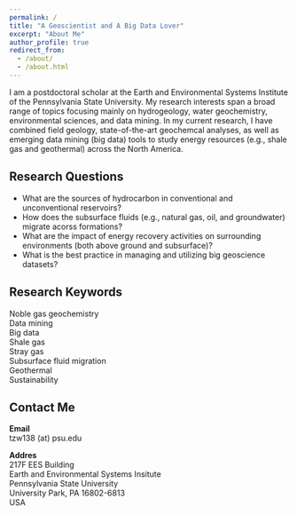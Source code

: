 ```yaml
---
permalink: /
title: "A Geoscientist and A Big Data Lover"
excerpt: "About Me"
author_profile: true
redirect_from:
  - /about/
  - /about.html
---
```


I am a postdoctoral scholar at the Earth and Environmental Systems Institute of the Pennsylvania State University. My research interests span a broad range of topics focusing mainly on hydrogeology, water geochemistry, environmental sciences, and data mining. In my current research, I have combined field geology, state-of-the-art geochemcal analyses, as well as emerging data mining (big data) tools to study energy resources (e.g., shale gas and geothermal) across the North America.

## Research Questions

* What are the sources of hydrocarbon in conventional and unconventional reservoirs?
* How does the subsurface fluids (e.g., natural gas, oil, and groundwater) migrate acorss formations?
* What are the impact of energy recovery activities on surrounding environments (both above ground and subsurface)?
* What is the best practice in managing and utilizing big geoscience datasets?

## Research Keywords

Noble gas geochemistry  
Data mining  
Big data  
Shale gas  
Stray gas  
Subsurface fluid migration  
Geothermal  
Sustainability  

## Contact Me

**Email**  
tzw138 (at) psu.edu

**Addres**  
217F EES Building  
Earth and Environmental Systems Insitute  
Pennsylvania State University  
University Park, PA 16802-6813  
USA